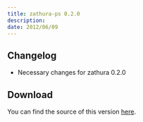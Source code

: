 ```yaml
---
title: zathura-ps 0.2.0
description:  
date: 2012/06/09
---
```


## Changelog

* Necessary changes for zathura 0.2.0

## Download
You can find the source of this version [here](/projects/zathura/plugins/zathura-ps/).
